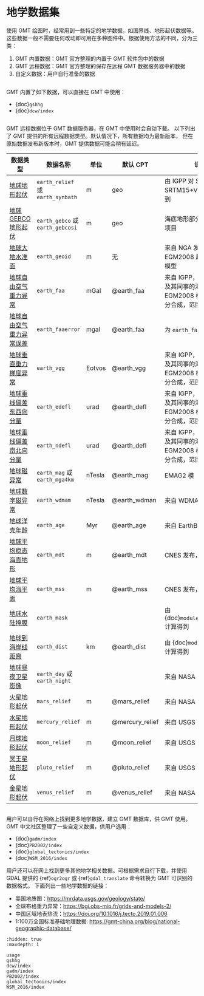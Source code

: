 # 地学数据集

使用 GMT 绘图时，经常用到一些特定的地学数据，如国界线、地形起伏数据等。
这些数据一般不需要任何改动即可用在多种图件中。根据使用方法的不同，分为三类：

1. GMT 内置数据：GMT 官方整理的内置于 GMT 软件包中的数据
2. GMT 远程数据：GMT 官方整理的保存在远程 GMT 数据服务器中的数据
3. 自定义数据：用户自行准备的数据

```{rubric} GMT 内置数据
```

GMT 内置了如下数据，可以直接在 GMT 中使用：

- {doc}`gshhg`
- {doc}`dcw/index`

```{rubric} GMT 远程数据
```

GMT 远程数据位于 GMT 数据服务器，在 GMT 中使用时会自动下载。
以下列出了 GMT 提供的所有远程数据类型。默认情况下，所有数据均为最新版本，
但在原始数据发布新版本时，GMT 提供数据可能会稍有延迟。

| 数据类型                                                                                              | 数据名称                              | 单位  | 默认 CPT        | 说明                                                  |
|-------------------------------------------------------------------------------------------------------|---------------------------------------|-------|-----------------|-------------------------------------------------------|
| [地球地形起伏](https://www.generic-mapping-tools.org/remote-datasets/earth-relief.html)               | `earth_relief` 或 <br>`earth_synbath` | m     | geo             | 由 IGPP 对 Scripps SRTM15+V2.6 重采样得到             |
| [地球 GEBCO 地形起伏](https://www.generic-mapping-tools.org/remote-datasets/earth-gebco.html)         | `earth_gebco` 或 <br>`earth_gebcosi`  | m     | geo             | 海底地形部分来自 GEBCO 项目                           |
| [地球大地水准面](https://www.generic-mapping-tools.org/remote-datasets/earth-geoid.html)              | `earth_geoid`                         | m     | 无              | 来自 NGA 发布的 EGM2008 超高阶重力场模型              |
| [地球自由空气重力异常](https://www.generic-mapping-tools.org/remote-datasets/earth-faa.html)          | `earth_faa`                           | mGal  | @earth_faa      | 来自 IGPP，由 Sandwell 及其同事的海洋部分和 EGM2008 模型的陆地部分合成，范围：±80˚ |
| [地球自由空气重力异常误差](https://www.generic-mapping-tools.org/remote-datasets/earth-faaerror.html) | `earth_faaerror`                      | mgal  | @earth_faa      | 为 `earth_faa` 的伴随数据                             |
| [地球垂直重力梯度异常](https://www.generic-mapping-tools.org/remote-datasets/earth-vgg.html)          | `earth_vgg`                           | Eotvos| @earth_vgg      | 来自 IGPP，由 Sandwell 及其同事的海洋部分和 EGM2008 模型的陆地部分合成，范围：±80˚ |
| [地球垂线偏差东西向分量](https://www.generic-mapping-tools.org/remote-datasets/earth-edefl.html)      | `earth_edefl`                         | urad  | @earth_defl     | 来自 IGPP，由 Sandwell 及其同事的海洋部分和 EGM2008 模型的陆地部分合成，范围：±80˚ |
| [地球垂线偏差南北向分量](https://www.generic-mapping-tools.org/remote-datasets/earth-ndefl.html)      | `earth_ndefl`                         | urad  | @earth_defl     | 来自 IGPP，由 Sandwell 及其同事的海洋部分和 EGM2008 模型的陆地部分合成，范围：±80˚ |
| [地球磁异常](https://www.generic-mapping-tools.org/remote-datasets/earth-mag.html)                    | `earth_mag` 或 <br>`earth_mga4km`     | nTesla| @earth_mag      | EMAG2 模                                              |
| [地球数字磁异常](https://www.generic-mapping-tools.org/remote-datasets/earth-wdmam.html)              | `earth_wdmam`                         | nTesla| @earth_wdman    | 来自 WDMAM 项目                                       |
| [地球洋壳年龄](https://www.generic-mapping-tools.org/remote-datasets/earth-age.html)                  | `earth_age`                           | Myr   | @earth_age      | 来自 EarthByte                                        |
| [地球平均稳态海面地形](https://www.generic-mapping-tools.org/remote-datasets/earth-mdt.html)          | `earth_mdt`                           | m     | @earth_mdt      | CNES 发布，IGPP 重处理                                |
| [地球平均海平面](https://www.generic-mapping-tools.org/remote-datasets/earth-mss.html)                | `earth_mss`                           | m     | @earth_mss      | CNES 发布，IGPP 重处理                                |
| [地球水陆掩膜](https://www.generic-mapping-tools.org/remote-datasets/earth-mask.html)                 | `earth_mask`                          |       |                 | 由 {doc}`module/grdlandmask` 计算得到                 |
| [地球到海岸线距离](https://www.generic-mapping-tools.org/remote-datasets/earth-dist.html)             | `earth_dist`                          | km    | @earth_dist     | 由 {doc}`module/grdmath` 计算得到                     |
| [地球昼夜卫星影像](https://www.generic-mapping-tools.org/remote-datasets/earth-daynight.html)         | `earth_day` 或 <br>`earth_night`      |       |                 | 来自 NASA                                             |
| [火星地形起伏](https://www.generic-mapping-tools.org/remote-datasets/mars-relief.html)                | `mars_relief`                         | m     | @mars_relief    | 来自 NASA                                             |
| [水星地形起伏](https://www.generic-mapping-tools.org/remote-datasets/mercury-relief.html)             | `mercury_relief`                      | m     | @mercury_relief | 来自 USGS                                             |
| [月球地形起伏](https://www.generic-mapping-tools.org/remote-datasets/moon-relief.html)                | `moon_relief`                         | m     | @moon_relief    | 来自 USGS                                             |
| [冥王星地形起伏](https://www.generic-mapping-tools.org/remote-datasets/pluto-relief.html)             | `pluto_relief`                        | m     | @pluto_relief   | 来自 USGS                                             |
| [金星地形起伏](https://www.generic-mapping-tools.org/remote-datasets/venus-relief.html)               | `venus_relief`                        | m     | @venus_relief   | 来自 NASA                                             |


```{rubric} 自定义数据
```

用户可以自行在网络上找到更多地学数据，建立 GMT 数据库，供 GMT 使用。
GMT 中文社区整理了一些自定义数据，供用户选用：

- {doc}`gadm/index`
- {doc}`PB2002/index`
- {doc}`global_tectonics/index`
- {doc}`WSM_2016/index`

用户还可以在网上找到更多其他地学相关数据。可根据需求自行下载，并使用 GDAL 提供的
{ref}`ogr2ogr` 或 {ref}`gdal_translate` 命令转换为 GMT 可识别的数据格式。
下面列出一些地学数据的链接：

- 美国地质图：<https://mrdata.usgs.gov/geology/state/>
- 全球布格重力异常：<https://bgi.obs-mip.fr/grids-and-models-2/>
- 中国区域地表热流：<https://doi.org/10.1016/j.tecto.2019.01.006>
- 1:100万全国标准基础地理数据: <https://gmt-china.org/blog/national-geographic-database/>

```{toctree}
:hidden: true
:maxdepth: 1

usage
gshhg
dcw/index
gadm/index
PB2002/index
global_tectonics/index
WSM_2016/index
```
